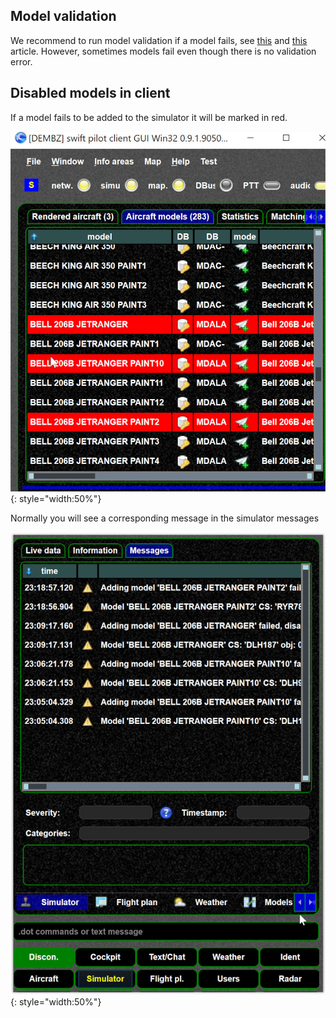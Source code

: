 <!--
    SPDX-FileCopyrightText: Copyright (C) swift Project Community / Contributors
    SPDX-License-Identifier: GFDL-1.3-only
-->

## Model validation

We recommend to run model validation if a model fails, see [this](./model_set_validation.md) and [this](./model_set_validation_example.md) article.
However, sometimes models fail even though there is no validation error.

## Disabled models in client

If a model fails to be added to the simulator it will be marked in red.

![](./../../img/failedmodels.jpg){: style="width:50%"}

Normally you will see a corresponding message in the simulator messages

![](./../../img/failedmodelsmessage.jpg){: style="width:50%"}

